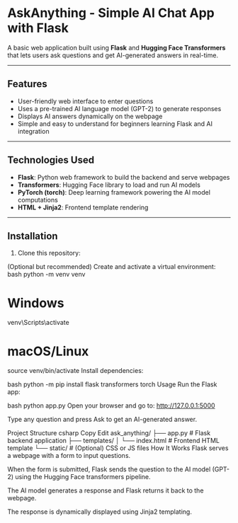 # AskAnything - Simple AI Chat App with Flask

A basic web application built using **Flask** and **Hugging Face Transformers** that lets users ask questions and get AI-generated answers in real-time.

---

## Features

- User-friendly web interface to enter questions
- Uses a pre-trained AI language model (GPT-2) to generate responses
- Displays AI answers dynamically on the webpage
- Simple and easy to understand for beginners learning Flask and AI integration

---

## Technologies Used

- **Flask**: Python web framework to build the backend and serve webpages
- **Transformers**: Hugging Face library to load and run AI models
- **PyTorch (torch)**: Deep learning framework powering the AI model computations
- **HTML + Jinja2**: Frontend template rendering

---

## Installation

1. Clone this repository:

   
(Optional but recommended) Create and activate a virtual environment:
bash
python -m venv venv
# Windows
venv\Scripts\activate
# macOS/Linux
source venv/bin/activate
Install dependencies:

bash
python -m pip install flask transformers torch
Usage
Run the Flask app:

bash
python app.py
Open your browser and go to:
http://127.0.0.1:5000

Type any question and press Ask to get an AI-generated answer.

Project Structure
csharp
Copy
Edit
ask_anything/
├── app.py           # Flask backend application
├── templates/
│   └── index.html   # Frontend HTML template
└── static/          # (Optional) CSS or JS files
How It Works
Flask serves a webpage with a form to input questions.

When the form is submitted, Flask sends the question to the AI model (GPT-2) using the Hugging Face transformers pipeline.

The AI model generates a response and Flask returns it back to the webpage.

The response is dynamically displayed using Jinja2 templating.

